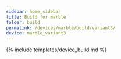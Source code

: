 ```yaml
---
sidebar: home_sidebar
title: Build for marble
folder: build
permalink: /devices/marble/build/variant3/
device: marble_variant3
---
```

{% include templates/device_build.md %}
